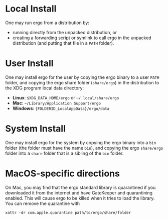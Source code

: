 # Local Install
One may run ergo from a distribution by:
- running directly from the unpacked distribution, or
- creating a forwarding script or symlink to call ergo in the unpacked
  distribution (and putting that file in a `PATH` folder).

# User Install
One may install ergo for the user by copying the ergo binary to a user `PATH`
folder, and copying the ergo share folder (`share/ergo`) in the distribution to
the XDG program local data directory:
- **Linux**: `$XDG_DATA_HOME/ergo` or `~/.local/share/ergo`
- **Mac**: `~/Library/Application Support/ergo`
- **Windows**: `{FOLDERID_LocalAppData}/ergo/data`

# System Install
One may install ergo for the system by copying the ergo binary into a `bin`
folder (the folder must have the name `bin`), and copying the ergo `share/ergo`
folder into a `share` folder that is a sibling of the `bin` folder.

# MacOS-specific directions
On Mac, you may find that the ergo standard library is quarantined if you
downloaded it from the internet and have GateKeeper and quarantining enabled.
This will cause ergo to be killed when it tries to load the library. You can
remove the quarantine with
```
xattr -dr com.apple.quarantine path/to/ergo/share/folder
```
